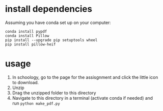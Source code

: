 # install dependencies

Assuming you have conda set up on your computer:

```
conda install pypdf
conda install Pillow
pip install --upgrade pip setuptools wheel
pip install pillow-heif
```

# usage

1. In schoology, go to the page for the assisgnment and click the little icon to download.
2. Unzip
3. Drag the unzipped folder to this directory
4. Navigate to this directory in a terminal (activate conda if needed) and run `python make_pdf.py`